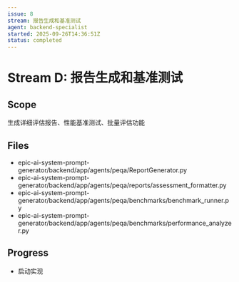 ```yaml
---
issue: 8
stream: 报告生成和基准测试
agent: backend-specialist
started: 2025-09-26T14:36:51Z
status: completed
---
```


# Stream D: 报告生成和基准测试

## Scope
生成详细评估报告、性能基准测试、批量评估功能

## Files
- epic-ai-system-prompt-generator/backend/app/agents/peqa/ReportGenerator.py
- epic-ai-system-prompt-generator/backend/app/agents/peqa/reports/assessment_formatter.py
- epic-ai-system-prompt-generator/backend/app/agents/peqa/benchmarks/benchmark_runner.py
- epic-ai-system-prompt-generator/backend/app/agents/peqa/benchmarks/performance_analyzer.py

## Progress
- 启动实现